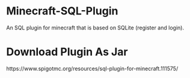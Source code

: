 # Minecraft-SQL-Plugin
An SQL plugin for minecraft that is based on SQLite (register and login).

<h1>Download Plugin As Jar</h1>
https://www.spigotmc.org/resources/sql-plugin-for-minecraft.111575/
